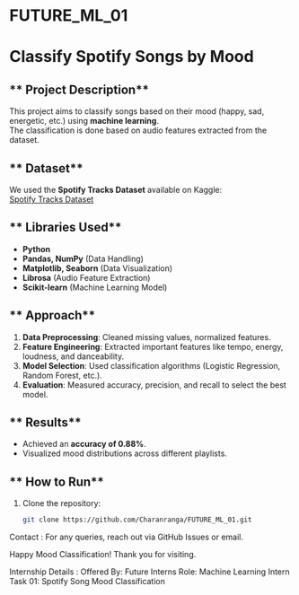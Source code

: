 # FUTURE_ML_01
#  Classify Spotify Songs by Mood   

## ** Project Description**  
This project aims to classify songs based on their mood (happy, sad, energetic, etc.) using **machine learning**.  
The classification is done based on audio features extracted from the dataset.  

## ** Dataset**  
We used the **Spotify Tracks Dataset** available on Kaggle:  
[Spotify Tracks Dataset](https://www.kaggle.com/datasets/maharshipandya/-spotify-tracks-dataset)  

## ** Libraries Used**  
- **Python**  
- **Pandas, NumPy** (Data Handling)  
- **Matplotlib, Seaborn** (Data Visualization)  
- **Librosa** (Audio Feature Extraction)  
- **Scikit-learn** (Machine Learning Model)  

## ** Approach**  
1. **Data Preprocessing**: Cleaned missing values, normalized features.  
2. **Feature Engineering**: Extracted important features like tempo, energy, loudness, and danceability.  
3. **Model Selection**: Used classification algorithms (Logistic Regression, Random Forest, etc.).  
4. **Evaluation**: Measured accuracy, precision, and recall to select the best model.  

## ** Results**  
- Achieved an **accuracy of 0.88%**.  
- Visualized mood distributions across different playlists.  

## ** How to Run**  
1. Clone the repository:  
   ```bash
   git clone https://github.com/Charanranga/FUTURE_ML_01.git
Contact :
For any queries, reach out via GitHub Issues or email.

Happy Mood Classification! Thank you for visiting.

Internship Details :
Offered By: Future Interns Role: Machine Learning Intern Task 01: Spotify Song Mood Classification

